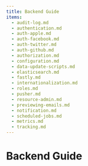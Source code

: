 ```yaml
---
title: Backend Guide
items:
  - audit-log.md
  - authentication.md
  - auth-apple.md
  - auth-facebook.md
  - auth-twitter.md
  - auth-github.md
  - authorization.md
  - configuration.md
  - data-update-scripts.md
  - elasticsearch.md
  - fastly.md
  - internationalization.md
  - roles.md
  - pusher.md
  - resource-admin.md
  - previewing-emails.md
  - notification.md
  - scheduled-jobs.md
  - metrics.md
  - tracking.md
---
```


# Backend Guide
